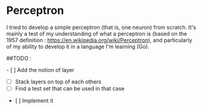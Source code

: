 # Perceptron
I tried to develop a simple perceptron (that is, one neuron) from scratch. It's mainly a test of my understanding
of what a perceptron is (based on the 1957 definition : https://en.wikipedia.org/wiki/Perceptron), and particularly
of my ability to develop it in a language I'm learning (Go).

##TODO :

- [ ] Add the notion of layer
- [ ] Stack layers on top of each others
- [ ] Find a test set that can be used in that case
- [ ] Implement it
